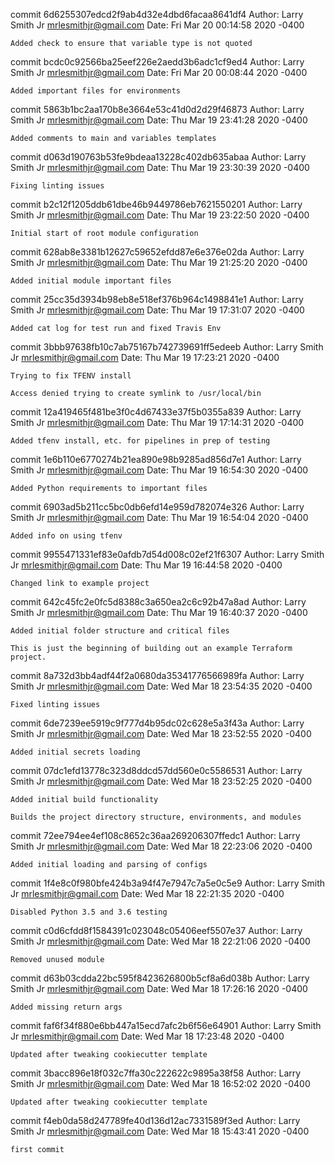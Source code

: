 commit 6d6255307edcd2f9ab4d32e4dbd6facaa8641df4
Author: Larry Smith Jr <mrlesmithjr@gmail.com>
Date:   Fri Mar 20 00:14:58 2020 -0400

    Added check to ensure that variable type is not quoted

commit bcdc0c92566ba25eef226e2aedd3b6adc1cf9ed4
Author: Larry Smith Jr <mrlesmithjr@gmail.com>
Date:   Fri Mar 20 00:08:44 2020 -0400

    Added important files for environments

commit 5863b1bc2aa170b8e3664e53c41d0d2d29f46873
Author: Larry Smith Jr <mrlesmithjr@gmail.com>
Date:   Thu Mar 19 23:41:28 2020 -0400

    Added comments to main and variables templates

commit d063d190763b53fe9bdeaa13228c402db635abaa
Author: Larry Smith Jr <mrlesmithjr@gmail.com>
Date:   Thu Mar 19 23:30:39 2020 -0400

    Fixing linting issues

commit b2c12f1205ddb61dbe46b9449786eb7621550201
Author: Larry Smith Jr <mrlesmithjr@gmail.com>
Date:   Thu Mar 19 23:22:50 2020 -0400

    Initial start of root module configuration

commit 628ab8e3381b12627c59652efdd87e6e376e02da
Author: Larry Smith Jr <mrlesmithjr@gmail.com>
Date:   Thu Mar 19 21:25:20 2020 -0400

    Added initial module important files

commit 25cc35d3934b98eb8e518ef376b964c1498841e1
Author: Larry Smith Jr <mrlesmithjr@gmail.com>
Date:   Thu Mar 19 17:31:07 2020 -0400

    Added cat log for test run and fixed Travis Env

commit 3bbb97638fb10c7ab75167b742739691ff5edeeb
Author: Larry Smith Jr <mrlesmithjr@gmail.com>
Date:   Thu Mar 19 17:23:21 2020 -0400

    Trying to fix TFENV install
    
    Access denied trying to create symlink to /usr/local/bin

commit 12a419465f481be3f0c4d67433e37f5b0355a839
Author: Larry Smith Jr <mrlesmithjr@gmail.com>
Date:   Thu Mar 19 17:14:31 2020 -0400

    Added tfenv install, etc. for pipelines in prep of testing

commit 1e6b110e6770274b21ea890e98b9285ad856d7e1
Author: Larry Smith Jr <mrlesmithjr@gmail.com>
Date:   Thu Mar 19 16:54:30 2020 -0400

    Added Python requirements to important files

commit 6903ad5b211cc5bc0db6efd14e959d782074e326
Author: Larry Smith Jr <mrlesmithjr@gmail.com>
Date:   Thu Mar 19 16:54:04 2020 -0400

    Added info on using tfenv

commit 9955471331ef83e0afdb7d54d008c02ef21f6307
Author: Larry Smith Jr <mrlesmithjr@gmail.com>
Date:   Thu Mar 19 16:44:58 2020 -0400

    Changed link to example project

commit 642c45fc2e0fc5d8388c3a650ea2c6c92b47a8ad
Author: Larry Smith Jr <mrlesmithjr@gmail.com>
Date:   Thu Mar 19 16:40:37 2020 -0400

    Added initial folder structure and critical files
    
    This is just the beginning of building out an example Terraform project.

commit 8a732d3bb4adf44f2a0680da35341776566989fa
Author: Larry Smith Jr <mrlesmithjr@gmail.com>
Date:   Wed Mar 18 23:54:35 2020 -0400

    Fixed linting issues

commit 6de7239ee5919c9f777d4b95dc02c628e5a3f43a
Author: Larry Smith Jr <mrlesmithjr@gmail.com>
Date:   Wed Mar 18 23:52:55 2020 -0400

    Added initial secrets loading

commit 07dc1efd13778c323d8ddcd57dd560e0c5586531
Author: Larry Smith Jr <mrlesmithjr@gmail.com>
Date:   Wed Mar 18 23:52:25 2020 -0400

    Added initial build functionality
    
    Builds the project directory structure, environments, and modules

commit 72ee794ee4ef108c8652c36aa269206307ffedc1
Author: Larry Smith Jr <mrlesmithjr@gmail.com>
Date:   Wed Mar 18 22:23:06 2020 -0400

    Added initial loading and parsing of configs

commit 1f4e8c0f980bfe424b3a94f47e7947c7a5e0c5e9
Author: Larry Smith Jr <mrlesmithjr@gmail.com>
Date:   Wed Mar 18 22:21:35 2020 -0400

    Disabled Python 3.5 and 3.6 testing

commit c0d6cfdd8f1584391c023048c05406eef5507e37
Author: Larry Smith Jr <mrlesmithjr@gmail.com>
Date:   Wed Mar 18 22:21:06 2020 -0400

    Removed unused module

commit d63b03cdda22bc595f8423626800b5cf8a6d038b
Author: Larry Smith Jr <mrlesmithjr@gmail.com>
Date:   Wed Mar 18 17:26:16 2020 -0400

    Added missing return args

commit faf6f34f880e6bb447a15ecd7afc2b6f56e64901
Author: Larry Smith Jr <mrlesmithjr@gmail.com>
Date:   Wed Mar 18 17:23:48 2020 -0400

    Updated after tweaking cookiecutter template

commit 3bacc896e18f032c7ffa30c222622c9895a38f58
Author: Larry Smith Jr <mrlesmithjr@gmail.com>
Date:   Wed Mar 18 16:52:02 2020 -0400

    Updated after tweaking cookiecutter template

commit f4eb0da58d247789fe40d136d12ac7331589f3ed
Author: Larry Smith Jr <mrlesmithjr@gmail.com>
Date:   Wed Mar 18 15:43:41 2020 -0400

    first commit
